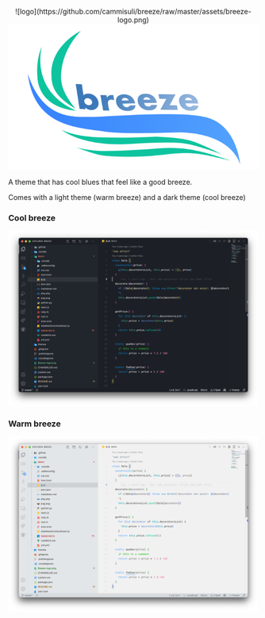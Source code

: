 <p align="center">
![logo](https://github.com/cammisuli/breeze/raw/master/assets/breeze-logo.png)
<img src="/assets/breeze-logo.png">
</p>

A theme that has cool blues that feel like a good breeze.

Comes with a light theme (warm breeze) and a dark theme (cool breeze)

### Cool breeze

![cool breeze](https://github.com/cammisuli/breeze/raw/master/assets/cool-breeze.png)

### Warm breeze

![warm breeze](https://github.com/cammisuli/breeze/raw/master/assets/warm-breeze.png)
